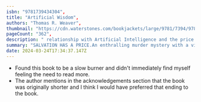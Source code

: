 ```yaml
---
isbn: "9781739434304",
title: "Artificial Wisdom",
authors: "Thomas R. Weaver",
thumbnail: "https://cdn.waterstones.com/bookjackets/large/9781/7394/9781739434304.jpg",
pageCount: "362",
description: " relationship with Artificial Intelligence and the price we would be willing to pay, as a species, to be saved. Perfect for fans of Blake Crouch, Neal Stephenson, Philip K Dick, Kim Stanley Robinson and RR Haywood.It's 2050, a decade after a heatwave that killed four hundred million across the Persian Gulf, including journalist Marcus Tully's wife. Now he must uncover the truth: was the disaster natural? Or is the weather now a weapon of genocide?A whistleblower pulls Tully into a murder investigation at the centre of an election battle for a global dictator, with a mandate to prevent a climate apocalypse. A former US President campaigns against the first AI politician of the position, but someone is trying to sway the outcome.Tully must convince the world to face the truth and make hard choices about the future of the species. But will humanity ultimately choose salvation over freedom, whatever the cost?",
summary: "SALVATION HAS A PRICE.An enthralling murder mystery with a vividly realised future world, forcing readers to grapple hard hitting questions about the climate crisis, our",
date: 2024-03-24T17:34:37.147Z
---
```


- Found this book to be a slow burner and didn't immediately find myself feeling the need to read more.
- The author mentions in the acknowledgements section that the book was originally shorter and I think I would have preferred that ending to the book.
